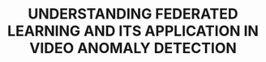 ---
title: "UNDERSTANDING FEDERATED LEARNING AND ITS APPLICATION IN VIDEO ANOMALY DETECTION"
collection: publications
category: manuscripts
permalink: /publication/FLVAD
excerpt: 'This paper is about using federated learning to train a video anomaly detection model.'
#date: June 2022 
#venue: 'Online'
#slidesurl: 'http://academicpages.github.io/files/slides3.pdf'
paperurl: 'https://www.ijeast.com/papers/189-193,%20Tesma0702,IJEAST,%2017066.pdf'
#citation: 'Singh, Aniket, Zaifa Khan, K. P. Sathvik, and H. Srinidhi. "UNDERSTANDING FEDERATED LEARNING AND ITS APPLICATION IN VIDEO ANOMALY DETECTION."'
---